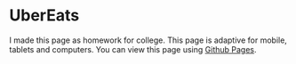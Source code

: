 # UberEats

I made this page as homework for college. This page is adaptive for mobile, tablets and computers. You can view this page using [Github Pages](https://yuliam1.github.io/UberEats/).
